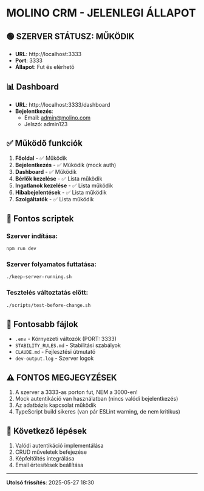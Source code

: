 # MOLINO CRM - JELENLEGI ÁLLAPOT

## 🟢 SZERVER STÁTUSZ: MŰKÖDIK

- **URL**: http://localhost:3333
- **Port**: 3333
- **Állapot**: Fut és elérhető

## 📊 Dashboard

- **URL**: http://localhost:3333/dashboard
- **Bejelentkezés**:
  - Email: admin@molino.com
  - Jelszó: admin123

## ✅ Működő funkciók

1. **Főoldal** - ✅ Működik
2. **Bejelentkezés** - ✅ Működik (mock auth)
3. **Dashboard** - ✅ Működik
4. **Bérlők kezelése** - ✅ Lista működik
5. **Ingatlanok kezelése** - ✅ Lista működik
6. **Hibabejelentések** - ✅ Lista működik
7. **Szolgáltatók** - ✅ Lista működik

## 🔧 Fontos scriptek

### Szerver indítása:
```bash
npm run dev
```

### Szerver folyamatos futtatása:
```bash
./keep-server-running.sh
```

### Tesztelés változtatás előtt:
```bash
./scripts/test-before-change.sh
```

## 📁 Fontosabb fájlok

- `.env` - Környezeti változók (PORT: 3333)
- `STABILITY_RULES.md` - Stabilitási szabályok
- `CLAUDE.md` - Fejlesztési útmutató
- `dev-output.log` - Szerver logok

## ⚠️ FONTOS MEGJEGYZÉSEK

1. A szerver a 3333-as porton fut, NEM a 3000-en!
2. Mock autentikáció van használatban (nincs valódi bejelentkezés)
3. Az adatbázis kapcsolat működik
4. TypeScript build sikeres (van pár ESLint warning, de nem kritikus)

## 🚀 Következő lépések

1. Valódi autentikáció implementálása
2. CRUD műveletek befejezése
3. Képfeltöltés integrálása
4. Email értesítések beállítása

---

**Utolsó frissítés**: 2025-05-27 18:30